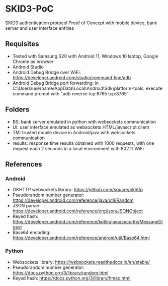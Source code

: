 # SKID3-PoC
SKID3 authentication protocol Proof of Concept with mobile device, bank server and user interface entities

## Requisites
* Tested with Samsung S20 with Android 11, Windows 10 laptop, Google Chrome as browser
* Android Studio
* Android Debug Bridge over WiFi: https://developer.android.com/studio/command-line/adb
* Android Debug Bridge port forwarding: in C:\Users\username\AppData\Local\Android\Sdk\platform-tools, execute command prompt with "adb reverse tcp:8765 tcp:8765"

## Folders
* BS: bank server emulated in python with websockets communication
* UI: user interface emulated as websockets HTML/javascript client
* TM: trusted mobile device in Android/java with websockets communication
* results: response time results obtained with 1000 requests, with one request each 2 seconds in a local environment with 802.11 WiFi

## References

### Android
* OKHTTP websockets library: https://github.com/square/okhttp
* Pseudorandom number generator: https://developer.android.com/reference/java/util/Random
* JSON parser: https://developer.android.com/reference/org/json/JSONObject
* Keyed hash: https://developer.android.com/reference/kotlin/java/security/MessageDigest
* Base64 encoding: https://developer.android.com/reference/android/util/Base64.html

### Python
* Websockets library: https://websockets.readthedocs.io/en/stable/
* Pseudorandom number generator: https://docs.python.org/3/library/random.html
* Keyed hash: https://docs.python.org/3/library/hmac.html
